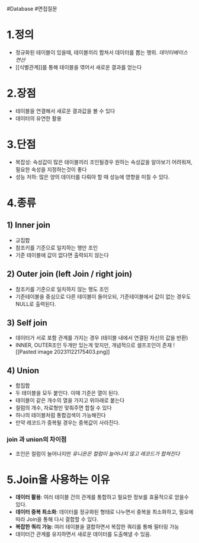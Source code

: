 #Database #면접질문 
# 1.정의
- 정규화된 테이블이 있을때, 테이블끼리 합쳐서 데이터를 뽑는 행위. *데이터베이스 연산*
- [[식별관계]]를 통해 테이블을 엮어서 새로운 결과를 얻는다

# 2.장점
- 테이블을 연결해서 새로운 결과값을 볼 수 있다
- 데이터의 유연한 활용

# 3.단점
- 복잡성: 속성값이 많은 테이블끼리 조인될경우 원하는 속성값을 알아보기 어려워져, 필요한 속성을 지정하는것이 좋다
- 성능 저하: 많은 양의 데이터를 다뤄야 할 때 성능에 영향을 미칠 수 있다.

# 4.종류

## 1) Inner join
- 교집합
- 참조키를 기준으로 일치하는 행만 조인
- 기준 테이블에 값이 없다면 출력되지 않는다

## 2) Outer join (left Join / right join)
- 참조키를 기준으로 일치하지 않는 행도 조인
- 기준테이블을 중심으로 다른 테이블이 들어오되, 기준테이블에서 값이 없는 경우도 NULL로 출력된다.

## 3) Self join
- 데이터가 서로 포함 관계를 가지는 경우 (테이블 내에서 연결된 자신의 값을 반환)
- INNER, OUTER조인 두개만 있는게 맞지만, 개념적으로 셀프조인이 존재
![[Pasted image 20231122175403.png]]

## 4) Union
- 합집합
- 두 테이블을 모두 붙인다. 이때 기준은 열이 된다.
- 테이블이 같은 개수의 열을 가지고 위아래로 붙는다
- 컬럼의 개수, 자료형만 맞춰주면 합칠 수 있다
- 하나의 테이블처럼 통합검색이 가능해진다
- 만약 레코드가 중복될 경우는 중복값이 사라진다.
 
### join 과 union의 차이점
- 조인은 컬럼이 늘어나지만 *유니온은 컬럼이 늘어나지 않고 레코드가 합쳐진다*

# 5.Join을 사용하는 이유
- **데이터 활용**: 여러 테이블 간의 관계를 통합하고 필요한 정보를 효율적으로 얻을수 있다.
- **데이터 중복 최소화**: 데이터를 정규화된 형태로 나누면서 중복을 최소화하고, 필요에 따라 Join을 통해 다시 결합할 수 있다.
- **복잡한 쿼리 가능**: 여러 테이블을 결합하면서 복잡한 쿼리를 통해 필터링 가능
- 데이터간 관계를 유지하면서 새로운 데이터를 도출해낼 수 있음.